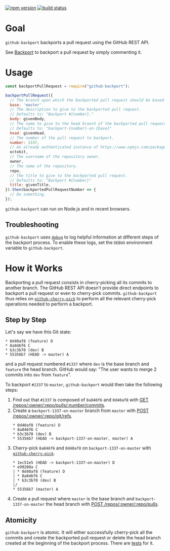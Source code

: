 [![npm version](https://img.shields.io/npm/v/github-backport.svg)](https://npmjs.org/package/github-backport)
[![build status](https://img.shields.io/circleci/project/github/tibdex/github-backport.svg)](https://circleci.com/gh/tibdex/github-backport)

# Goal

`github-backport` backports a pull request using the GitHub REST API.

See [Backport](https://github.com/tibdex/backport) to backport a pull request by simply commenting it.

# Usage

```javascript
const backportPullRequest = require("github-backport");

backportPullRequest({
  // The branch upon which the backported pull request should be based.
  base: 'master'
  // The description to give to the backported pull request.
  // Defaults to: "Backport #{number}."
  body: givenBody,
  // The name to give to the head branch of the backported pull request.
  // Defaults to: "backport-{number}-on-{base}"
  head: givenHead,
  // The number of the pull request to backport.
  number: 1337,
  // An already authenticated instance of https://www.npmjs.com/package/@octokit/rest.
  octokit,
  // The username of the repository owner.
  owner,
  // The name of the repository.
  repo,
  // The title to give to the backported pull request.
  // Defaults to: "Backport #{number}"
  title: givenTitle,
}).then(backportedPullRequestNumber => {
  // Do something.
});
```

`github-backport` can run on Node.js and in recent browsers.

## Troubleshooting

`github-backport` uses [`debug`](https://www.npmjs.com/package/debug) to log helpful information at different steps of the backport process. To enable these logs, set the `DEBUG` environment variable to `github-backport`.

# How it Works

Backporting a pull request consists in cherry-picking all its commits to another branch.
The GitHub REST API doesn't provide direct endpoints to backport a pull request or even to cherry-pick commits.
`github-backport` thus relies on [`github-cherry-pick`](https://www.npmjs.com/package/github-cherry-pick) to perform all the relevant cherry-pick operations needed to perform a backport.

## Step by Step

Let's say we have this Git state:

<!--
touch A.txt B.txt C.txt D.txt
git init
git add A.txt
git commit --message A
git checkout -b dev
git add B.txt
git commit --message B
git checkout -b feature
git add C.txt
git commit --message C
git add D.txt
git commit --message D
git checkout master
-->

```
* 0d40af8 (feature) D
* 8a846f6 C
* b3c3b70 (dev) B
* 55356b7 (HEAD -> master) A
```

and a pull request numbered `#1337` where `dev` is the base branch and `feature` the head branch. GitHub would say: "The user wants to merge 2 commits into `dev` from `feature`".

To backport `#1337` to `master`, `github-backport` would then take the following steps:

1.  Find out that `#1337` is composed of `8a846f6` and `0d40af8` with [GET /repos/:owner/:repo/pulls/:number/commits](https://developer.github.com/v3/pulls/#list-commits-on-a-pull-request).
2.  Create a `backport-1337-on-master` branch from `master` with [POST /repos/:owner/:repo/git/refs](https://developer.github.com/v3/git/refs/#create-a-reference).
    <!--
    git checkout -b backport-1337-on-master
    -->
    ```
    * 0d40af8 (feature) D
    * 8a846f6 C
    * b3c3b70 (dev) B
    * 55356b7 (HEAD -> backport-1337-on-master, master) A
    ```
3.  Cherry-pick `8a846f6` and `0d40af8` on `backport-1337-on-master` with [`github-cherry-pick`](https://www.npmjs.com/package/github-cherry-pick).
    <!--
    git cherry-pick 8a846f6 0d40af8
    -->
    ```
    * 1ec51e5 (HEAD -> backport-1337-on-master) D
    * e99200a C
    | * 0d40af8 (feature) D
    | * 8a846f6 C
    | * b3c3b70 (dev) B
    |/
    * 55356b7 (master) A
    ```
4.  Create a pull request where `master` is the base branch and `backport-1337-on-master` the head branch with [POST /repos/:owner/:repo/pulls](https://developer.github.com/v3/pulls/#create-a-pull-request).

## Atomicity

`github-backport` is atomic.
It will either successfully cherry-pick all the commits and create the backported pull request or delete the head branch created at the beginning of the backport process.
There are [tests](tests/index.test.js) for it.
